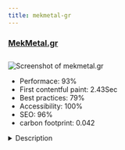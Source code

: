 ```yaml
---
title: mekmetal-gr
---
```


<div style="height: 3rem">
  <a href="https://www.mekmetal.gr/"><h3>MekMetal.gr</h3></a>
</div>
<img loading="lazy" src="/images/thumbs/mekmetal.gr.jpg" alt="Screenshot of mekmetal.gr" />
<ul>
  <li>Performace: 93%</li>
  <li>
    First contentful paint:
    2.43Sec
  </li>
  <li>Best practices: 79%</li>
  <li>Accessibility: 100%</li>
  <li>SEO: 96%</li>
  <li>carbon footprint: 0.042</li>
</ul>
<details>
  <summary>Description</summary>
  <p>Website build for MekMetal a metal processing company to promote corporate profile and enterprise metal products.Website is responsive according to Web Content Accessibility Guidelines (WCAG) as customer asked. Build in Joomla 3. Used Jsitemap PRo in order to promote it to search engines.</p>
</details>

